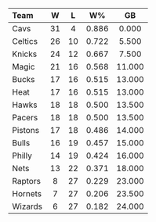 | Team                             |  W  |  L  |  W%   |   GB   |
|:---------------------------------|:---:|:---:|:-----:|:------:|
| [](/r/clevelandcavs) Cavs        | 31  |  4  | 0.886 | 0.000  |
| [](/r/bostonceltics) Celtics     | 26  | 10  | 0.722 | 5.500  |
| [](/r/nyknicks) Knicks           | 24  | 12  | 0.667 | 7.500  |
| [](/r/orlandomagic) Magic        | 21  | 16  | 0.568 | 11.000 |
| [](/r/mkebucks) Bucks            | 17  | 16  | 0.515 | 13.000 |
| [](/r/heat) Heat                 | 17  | 16  | 0.515 | 13.000 |
| [](/r/atlantahawks) Hawks        | 18  | 18  | 0.500 | 13.500 |
| [](/r/pacers) Pacers             | 18  | 18  | 0.500 | 13.500 |
| [](/r/detroitpistons) Pistons    | 17  | 18  | 0.486 | 14.000 |
| [](/r/chicagobulls) Bulls        | 16  | 19  | 0.457 | 15.000 |
| [](/r/sixers) Philly             | 14  | 19  | 0.424 | 16.000 |
| [](/r/gonets) Nets               | 13  | 22  | 0.371 | 18.000 |
| [](/r/torontoraptors) Raptors    |  8  | 27  | 0.229 | 23.000 |
| [](/r/charlottehornets) Hornets  |  7  | 27  | 0.206 | 23.500 |
| [](/r/washingtonwizards) Wizards |  6  | 27  | 0.182 | 24.000 |